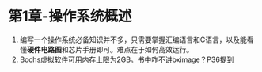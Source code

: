 # 第1章-操作系统概述

1. 编写一个操作系统必备知识并不多，只需要掌握汇编语言和C语言，以及能看懂**硬件电路图**和芯片手册即可。难点在于如何高效运行。
2. Bochs虚拟软件可用内存上限为2GB。书中咋不讲bximage？P36提到

